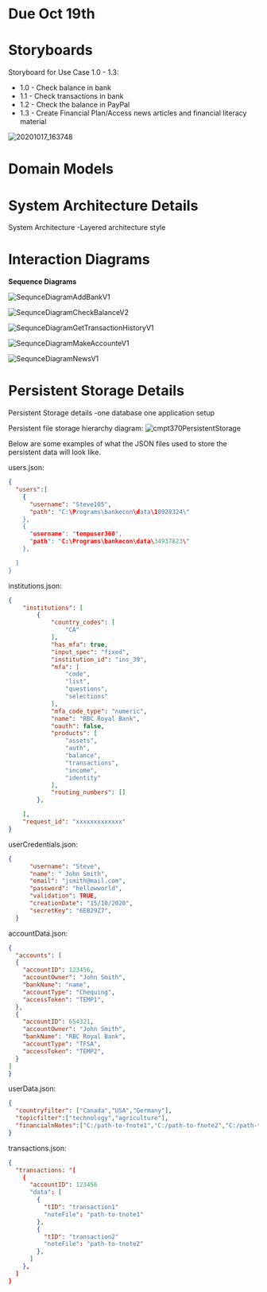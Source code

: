 # Due Oct 19th

# Storyboards

Storyboard for Use Case 1.0 - 1.3:
- 1.0 - Check balance in bank
- 1.1 - Check transactions in bank
- 1.2 - Check the balance in PayPal
- 1.3 - Create Financial Plan/Access news articles and financial literacy material

![20201017_163748](uploads/afd4a43d511e2b36865b84cf19f2a9ac/20201017_163748.jpg)

# Domain Models

# System Architecture Details

System Architecture
-Layered architecture style

# Interaction Diagrams

**Sequence Diagrams**

![SequnceDiagramAddBankV1](uploads/07f5297a61d8b8ab7f2eee746140548f/SequnceDiagramAddBankV1.jpg)

![SequnceDiagramCheckBalanceV2](uploads/9ffa80cb9445394e9b19eaba57e8bbb2/SequnceDiagramCheckBalanceV2.jpg)

![SequnceDiagramGetTransactionHistoryV1](uploads/75bacf3c8ea7ab622749b5de44a5a97f/SequnceDiagramGetTransactionHistoryV1.jpg)

![SequnceDiagramMakeAccounteV1](uploads/fd21543f524aec935ef81136c63ff98f/SequnceDiagramMakeAccounteV1.jpg)

![SequnceDiagramNewsV1](uploads/844281b0bab67e340b3b546e28814ed2/SequnceDiagramNewsV1.jpg)


# Persistent Storage Details

Persistent Storage details
-one database one application setup

Persistent file storage hierarchy diagram:
![cmpt370PersistentStorage](uploads/0ceab4c849a2aded5bc987f7ac5abf8e/cmpt370PersistentStorage.png)

Below are some examples of what the JSON files used to store the persistent data will look like.

users.json:
```json
{
  "users":[
    {
      "username": "Steve105",
      "path": "C:\Programs\bankecon\data\10928324\"
    },
    {
      "username": "tempuser360",
      "path": "C:\Programs\bankecon\data\34937823\"
    },

  ]
}
```

institutions.json:
```json
{
    "institutions": [
        {
            "country_codes": [
                "CA"
            ],
            "has_mfa": true,
            "input_spec": "fixed",
            "institution_id": "ins_39",
            "mfa": [
                "code",
                "list",
                "questions",
                "selections"
            ],
            "mfa_code_type": "numeric",
            "name": "RBC Royal Bank",
            "oauth": false,
            "products": [
                "assets",
                "auth",
                "balance",
                "transactions",
                "income",
                "identity"
            ],
            "routing_numbers": []
        },

    ],
    "request_id": "xxxxxxxxxxxxx"
}
```
userCredentials.json:
```json
{
      "username": "Steve",
      "name": " John Smith",
      "email": "jsmith@mail.com",
      "password": "hellowworld",
      "validation": TRUE,
      "creationDate": "15/10/2020",
      "secretKey": "6EB29Z7",
  }
```

accountData.json:
```json
{
  "accounts": [
  {
    "accountID": 123456,
    "accountOwner": "John Smith",
    "bankName": "name",
    "accountType": "Chequing",
    "accessToken": "TEMP1",
  },
  {
    "accountID": 654321,
    "accountOwner": "John Smith",
    "bankName": "RBC Royal Bank",
    "accountType": "TFSA",
    "accessToken": "TEMP2",
  }
]
}
```

userData.json:
```json
{
  "countryfilter": ["Canada","USA","Germany"],
  "topicfilter":["technology","agriculture"],
  "financialnNotes":["C:/path-to-fnote1","C:/path-to-fnote2","C:/path-to-fnote3"],
}
```

transactions.json:
```json
{
  "transactions: "[
    {
      "accountID": 123456
      "data": [
        {
          "tID": "transaction1"
          "noteFile": "path-to-tnote1"
        },
        {
          "tID": "transaction2"
          "noteFile": "path-to-tnote2"
        },
      ]
    },
  ]
}
```
